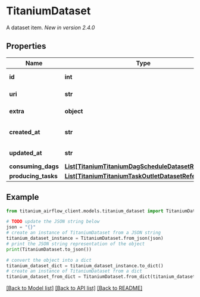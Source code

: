# TitaniumDataset

A dataset item.  *New in version 2.4.0* 

## Properties

Name | Type | Description | Notes
------------ | ------------- | ------------- | -------------
**id** | **int** | The dataset id | [optional] 
**uri** | **str** | The dataset uri | [optional] 
**extra** | **object** | The dataset extra | [optional] 
**created_at** | **str** | The dataset creation time | [optional] 
**updated_at** | **str** | The dataset update time | [optional] 
**consuming_dags** | [**List[TitaniumTitaniumDagScheduleDatasetReference]**](TitaniumDagScheduleDatasetReference.md) |  | [optional] 
**producing_tasks** | [**List[TitaniumTitaniumTaskOutletDatasetReference]**](TitaniumTaskOutletDatasetReference.md) |  | [optional] 

## Example

```python
from titanium_airflow_client.models.titanium_dataset import TitaniumDataset

# TODO update the JSON string below
json = "{}"
# create an instance of TitaniumDataset from a JSON string
titanium_dataset_instance = TitaniumDataset.from_json(json)
# print the JSON string representation of the object
print(TitaniumDataset.to_json())

# convert the object into a dict
titanium_dataset_dict = titanium_dataset_instance.to_dict()
# create an instance of TitaniumDataset from a dict
titanium_dataset_from_dict = TitaniumDataset.from_dict(titanium_dataset_dict)
```
[[Back to Model list]](../README.md#documentation-for-models) [[Back to API list]](../README.md#documentation-for-api-endpoints) [[Back to README]](../README.md)


